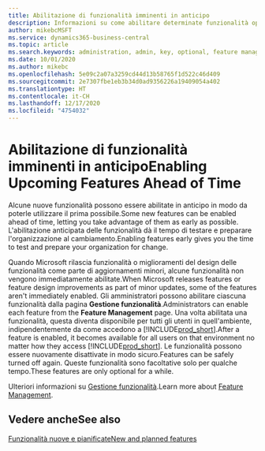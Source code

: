 ```yaml
---
title: Abilitazione di funzionalità imminenti in anticipo
description: Informazioni su come abilitare determinate funzionalità opzionali prima che diventino obbligatorie.
author: mikebcMSFT
ms.service: dynamics365-business-central
ms.topic: article
ms.search.keywords: administration, admin, key, optional, feature management, early access, preview
ms.date: 10/01/2020
ms.author: mikebc
ms.openlocfilehash: 5e09c2a07a3259cd44d13b58765f1d522c46d409
ms.sourcegitcommit: 2e7307fbe1eb3b34d0ad9356226a19409054a402
ms.translationtype: HT
ms.contentlocale: it-CH
ms.lasthandoff: 12/17/2020
ms.locfileid: "4754032"
---
```

# <a name="enabling-upcoming-features-ahead-of-time"></a><span data-ttu-id="e6ac5-103">Abilitazione di funzionalità imminenti in anticipo</span><span class="sxs-lookup"><span data-stu-id="e6ac5-103">Enabling Upcoming Features Ahead of Time</span></span>

<span data-ttu-id="e6ac5-104">Alcune nuove funzionalità possono essere abilitate in anticipo in modo da poterle utilizzare il prima possibile.</span><span class="sxs-lookup"><span data-stu-id="e6ac5-104">Some new features can be enabled ahead of time, letting you take advantage of them as early as possible.</span></span> <span data-ttu-id="e6ac5-105">L'abilitazione anticipata delle funzionalità dà il tempo di testare e preparare l'organizzazione al cambiamento.</span><span class="sxs-lookup"><span data-stu-id="e6ac5-105">Enabling features early gives you the time to test and prepare your organization for change.</span></span>

<span data-ttu-id="e6ac5-106">Quando Microsoft rilascia funzionalità o miglioramenti del design delle funzionalità come parte di aggiornamenti minori, alcune funzionalità non vengono immediatamente abilitate.</span><span class="sxs-lookup"><span data-stu-id="e6ac5-106">When Microsoft releases features or feature design improvements as part of minor updates, some of the features aren't immediately enabled.</span></span> <span data-ttu-id="e6ac5-107">Gli amministratori possono abilitare ciascuna funzionalità dalla pagina **Gestione funzionalità**.</span><span class="sxs-lookup"><span data-stu-id="e6ac5-107">Administrators can enable each feature from the **Feature Management** page.</span></span> <span data-ttu-id="e6ac5-108">Una volta abilitata una funzionalità, questa diventa disponibile per tutti gli utenti in quell'ambiente, indipendentemente da come accedono a [!INCLUDE[prod_short](includes/prod_short.md)].</span><span class="sxs-lookup"><span data-stu-id="e6ac5-108">After a feature is enabled, it becomes available for all users on that environment no matter how they access [!INCLUDE[prod_short](includes/prod_short.md)].</span></span> <span data-ttu-id="e6ac5-109">Le funzionalità possono essere nuovamente disattivate in modo sicuro.</span><span class="sxs-lookup"><span data-stu-id="e6ac5-109">Features can be safely turned off again.</span></span> <span data-ttu-id="e6ac5-110">Queste funzionalità sono facoltative solo per qualche tempo.</span><span class="sxs-lookup"><span data-stu-id="e6ac5-110">These features are only optional for a while.</span></span>

<span data-ttu-id="e6ac5-111">Ulteriori informazioni su [Gestione funzionalità](/dynamics365/business-central/dev-itpro/administration/feature-management).</span><span class="sxs-lookup"><span data-stu-id="e6ac5-111">Learn more about [Feature Management](/dynamics365/business-central/dev-itpro/administration/feature-management).</span></span>  

## <a name="see-also"></a><span data-ttu-id="e6ac5-112">Vedere anche</span><span class="sxs-lookup"><span data-stu-id="e6ac5-112">See also</span></span>

[<span data-ttu-id="e6ac5-113">Funzionalità nuove e pianificate</span><span class="sxs-lookup"><span data-stu-id="e6ac5-113">New and planned features</span></span>](https://aka.ms/Dynamics365ReleasePlan)  
